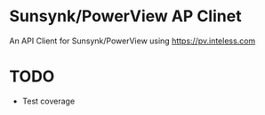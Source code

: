 # Sunsynk/PowerView AP Clinet

An API Client for Sunsynk/PowerView using https://pv.inteless.com

# TODO
- Test coverage
